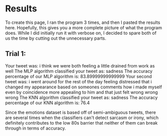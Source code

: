 # Results
To create this page, I ran the program 3 times, and then I pasted the results here. Hopefully, this gives you a more complete picture of what the program does. While I did initially run it with verbose on, I decided to spare both of us the time by cutting out the unnecessary parts. 
## Trial 1: 
Your tweet was:  i think we were both feeling a little drained from work as well
The MLP algorithm classified your tweet as:  sadness
The accuracy percentage of our MLP algorithm is:  83.89999999999999
Your second tweet was:  i went around for the rest of the day feeling distressed that i changed my appearance based on someones comments how i made myself even by coincidence more appealing to him and that just felt wrong wrong wrong
The KNN algorithm classified your tweet as:  sadness
The accuracy percentage of our KNN algorithm is:  76.4

Since the emotions dataset is based off of semi-ambiguous tweets, there are several times when the classifiers can't detect sarcasm or irony, which definitely contributes to the low 80s barrier that neither of them can break through in terms of accuracy. 
